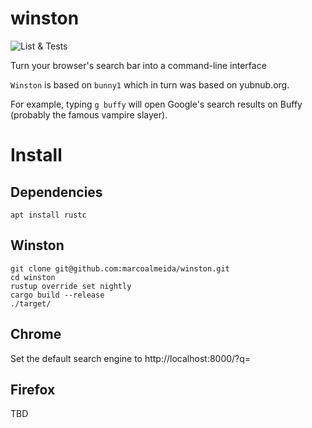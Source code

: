 # winston
![List & Tests](https://github.com/marcoalmeida/winston/actions/workflows/tests.yml/badge.svg)

Turn your browser's search bar into a command-line interface

`Winston` is based on `bunny1` which in turn was based on yubnub.org.

For example, typing `g buffy` will open Google's search results on
Buffy (probably the famous vampire slayer).


# Install

## Dependencies
```
apt install rustc
```

## Winston
```
git clone git@github.com:marcoalmeida/winston.git
cd winston
rustup override set nightly
cargo build --release
./target/
```

## Chrome
Set the default search engine to http://localhost:8000/?q=

## Firefox
TBD
